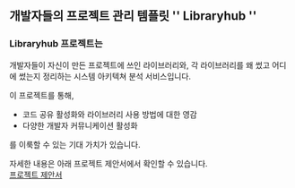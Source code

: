 ## 개발자들의 프로젝트 관리 템플릿 '' Libraryhub ''

### **Libraryhub** 프로젝트는 
개발자들이 자신이 만든 프로젝트에 쓰인 라이브러리와, 각 라이브러리를 왜 썼고 어디에 썼는지 정리하는 시스템 아키텍쳐 분석 서비스입니다.

이 프로젝트를 통해, 
- 코드 공유 활성화와 라이브러리 사용 방법에 대한 영감
- 다양한 개발자 커뮤니케이션 활성화
  
를 이룩할 수 있는 기대 가치가 있습니다.

자세한 내용은 아래 프로젝트 제안서에서 확인할 수 있습니다.<br>
[프로젝트 제안서](https://github.com/Anak-2/libraryhub/blob/master/docs/final_report.pdf)

